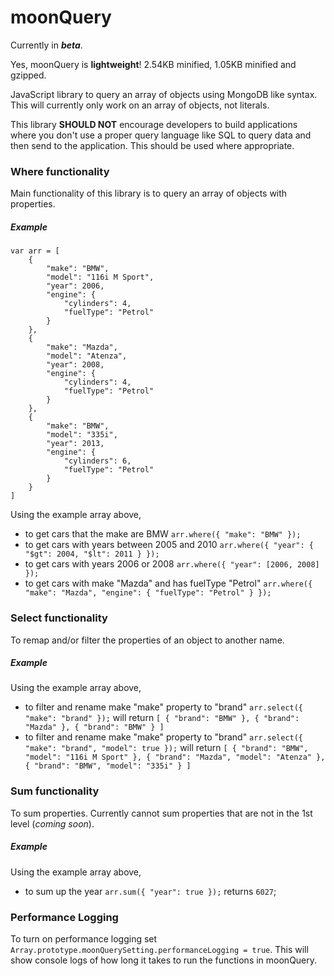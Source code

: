 # moonQuery
Currently in ***beta***.

Yes, moonQuery is **lightweight**!  2.54KB minified, 1.05KB minified and gzipped.

JavaScript library to query an array of objects using MongoDB like syntax.  This will currently only work on an array of objects, not literals.

This library **SHOULD NOT** encourage developers to build applications where you don't use a proper query language like SQL to query data and then send to the application.  This should be used where appropriate.

### Where functionality
Main functionality of this library is to query an array of objects with properties.
##### Example
```
var arr = [
    { 
        "make": "BMW", 
        "model": "116i M Sport",
        "year": 2006,
        "engine": {
            "cylinders": 4,
            "fuelType": "Petrol"
        }
    },
    { 
        "make": "Mazda",
        "model": "Atenza",
        "year": 2008,
        "engine": {
            "cylinders": 4,
            "fuelType": "Petrol"
        }
    },
    { 
        "make": "BMW",
        "model": "335i",
        "year": 2013,
        "engine": {
            "cylinders": 6,
            "fuelType": "Petrol"
        }
    }
]
```
Using the example array above,
* to get cars that the make are BMW `arr.where({ "make": "BMW" });`
* to get cars with years between 2005 and 2010 `arr.where({ "year": { "$gt": 2004, "$lt": 2011 } });`
* to get cars with years 2006 or 2008 `arr.where({ "year": [2006, 2008] });`
* to get cars with make "Mazda" and has fuelType "Petrol" `arr.where({ "make": "Mazda", "engine": { "fuelType": "Petrol" } });`

### Select functionality
To remap and/or filter the properties of an object to another name.
##### Example
Using the example array above,
* to filter and rename make "make" property to "brand" `arr.select({ "make": "brand" });` will return `[ { "brand": "BMW" }, { "brand": "Mazda" }, { "brand": "BMW" } ]`
* to filter and rename make "make" property to "brand" `arr.select({ "make": "brand", "model": true });` will return `[ { "brand": "BMW", "model": "116i M Sport" }, { "brand": "Mazda", "model": "Atenza" }, { "brand": "BMW", "model": "335i" } ]`

### Sum functionality
To sum properties.  Currently cannot sum properties that are not in the 1st level (*coming soon*).
##### Example
Using the example array above,
* to sum up the year `arr.sum({ "year": true });` returns `6027`;
### Performance Logging
To turn on performance logging set `Array.prototype.moonQuerySetting.performanceLogging = true`.  This will show console logs of how long it takes to run the functions in moonQuery.

